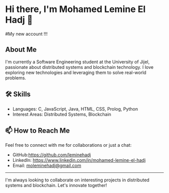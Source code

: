 # Hi there, I'm Mohamed Lemine El Hadj 👋  
#My new account !!!

## About Me
I'm currently a Software Engineering student at the University of Jijel, passionate about distributed systems and blockchain technology. I love exploring new technologies and leveraging them to solve real-world problems.

## 🛠 Skills
- Languages: C, JavaScript, Java, HTML, CSS, Prolog, Python
- Interest Areas: Distributed Systems, Blockchain

## 📫 How to Reach Me
Feel free to connect with me for collaborations or just a chat:
- GitHub:https://github.com/leminehadj
- LinkedIn: https://www.linkedin.com/in/mohamed-lemine-el-hadj
- Email: moleminehadj@gmail.com

---

I'm always looking to collaborate on interesting projects in distributed systems and blockchain. Let's innovate together!

